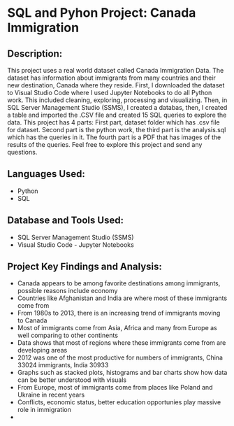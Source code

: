 # SQL and Pyhon Project: Canada Immigration


## Description: 
This project uses a real world dataset called Canada Immigration Data. The dataset has information about immigrants from many countries and their new destination, Canada where they reside. First, I downloaded the dataset to Visual Studio Code where I used Jupyter Notebooks to do all Python work. This included cleaning, exploring, processing and visualizing. Then, in SQL Server Management Studio (SSMS), I created a databas, then, I created a table and imported the .CSV file and created 15 SQL queries to explore the data. This project has 4 parts: First part, dataset folder which has .csv file for dataset. Second part is the python work, the third part is the analysis.sql which has the queries in it. The fourth part is a PDF that has images of the results of the queries. Feel free to explore this project and send any questions.  
## Languages Used:
- Python
- SQL
## Database and Tools Used:
- SQL Server Management Studio (SSMS)
- Visual Studio Code - Jupyter Notebooks
## Project Key Findings and Analysis:
- Canada appears to be among favorite destinations among immigrants, possible reasons include economy
- Countries like Afghanistan and India are where most of these immigrants come from
- From 1980s to 2013, there is an increasing trend of immigrants moving to Canada
- Most of immigrants come from Asia, Africa and many from Europe as well comparing to other continents
- Data shows that most of regions where these immigrants come from are developing areas
- 2012 was one of the most productive for numbers of immigrants, China 33024 immigrants, India 30933
- Graphs such as stacked plots, histograms and bar charts show how data can be better understood with visuals
- From Europe, most of immigrants come from places like Poland and Ukraine in recent years
- Conflicts, economic status, better education opportunies play massive role in immigration
- 
